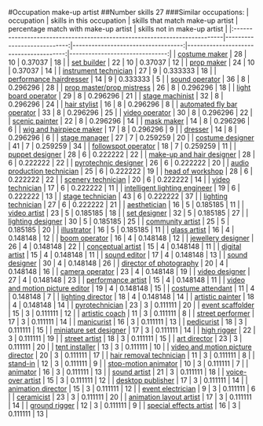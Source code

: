 #Occupation make-up artist
##Number skills 27
###Similar occupations:
| occupation                                                                |   skills in this occupation |   skills that match make-up artist |   percentage match with make-up artist |   skills not in make-up artist |
|:--------------------------------------------------------------------------|----------------------------:|-----------------------------------:|---------------------------------------:|-------------------------------:|
| [costume maker](costume_maker.md)                                         |                          28 |                                 10 |                               0.37037  |                             18 |
| [set builder](set_builder.md)                                             |                          22 |                                 10 |                               0.37037  |                             12 |
| [prop maker](prop_maker.md)                                               |                          24 |                                 10 |                               0.37037  |                             14 |
| [instrument technician](instrument_technician.md)                         |                          27 |                                  9 |                               0.333333 |                             18 |
| [performance hairdresser](performance_hairdresser.md)                     |                          14 |                                  9 |                               0.333333 |                              5 |
| [sound operator](sound_operator.md)                                       |                          36 |                                  8 |                               0.296296 |                             28 |
| [prop master/prop mistress](prop_master-prop_mistress.md)                 |                          26 |                                  8 |                               0.296296 |                             18 |
| [light board operator](light_board_operator.md)                           |                          29 |                                  8 |                               0.296296 |                             21 |
| [stage machinist](stage_machinist.md)                                     |                          32 |                                  8 |                               0.296296 |                             24 |
| [hair stylist](hair_stylist.md)                                           |                          16 |                                  8 |                               0.296296 |                              8 |
| [automated fly bar operator](automated_fly_bar_operator.md)               |                          33 |                                  8 |                               0.296296 |                             25 |
| [video operator](video_operator.md)                                       |                          30 |                                  8 |                               0.296296 |                             22 |
| [scenic painter](scenic_painter.md)                                       |                          22 |                                  8 |                               0.296296 |                             14 |
| [mask maker](mask_maker.md)                                               |                          14 |                                  8 |                               0.296296 |                              6 |
| [wig and hairpiece maker](wig_and_hairpiece_maker.md)                     |                          17 |                                  8 |                               0.296296 |                              9 |
| [dresser](dresser.md)                                                     |                          14 |                                  8 |                               0.296296 |                              6 |
| [stage manager](stage_manager.md)                                         |                          27 |                                  7 |                               0.259259 |                             20 |
| [costume designer](costume_designer.md)                                   |                          41 |                                  7 |                               0.259259 |                             34 |
| [followspot operator](followspot_operator.md)                             |                          18 |                                  7 |                               0.259259 |                             11 |
| [puppet designer](puppet_designer.md)                                     |                          28 |                                  6 |                               0.222222 |                             22 |
| [make-up and hair designer](make-up_and_hair_designer.md)                 |                          28 |                                  6 |                               0.222222 |                             22 |
| [pyrotechnic designer](pyrotechnic_designer.md)                           |                          26 |                                  6 |                               0.222222 |                             20 |
| [audio production technician](audio_production_technician.md)             |                          25 |                                  6 |                               0.222222 |                             19 |
| [head of workshop](head_of_workshop.md)                                   |                          28 |                                  6 |                               0.222222 |                             22 |
| [scenery technician](scenery_technician.md)                               |                          20 |                                  6 |                               0.222222 |                             14 |
| [video technician](video_technician.md)                                   |                          17 |                                  6 |                               0.222222 |                             11 |
| [intelligent lighting engineer](intelligent_lighting_engineer.md)         |                          19 |                                  6 |                               0.222222 |                             13 |
| [stage technician](stage_technician.md)                                   |                          43 |                                  6 |                               0.222222 |                             37 |
| [lighting technician](lighting_technician.md)                             |                          27 |                                  6 |                               0.222222 |                             21 |
| [aesthetician](aesthetician.md)                                           |                          16 |                                  5 |                               0.185185 |                             11 |
| [video artist](video_artist.md)                                           |                          23 |                                  5 |                               0.185185 |                             18 |
| [set designer](set_designer.md)                                           |                          32 |                                  5 |                               0.185185 |                             27 |
| [lighting designer](lighting_designer.md)                                 |                          30 |                                  5 |                               0.185185 |                             25 |
| [community artist](community_artist.md)                                   |                          25 |                                  5 |                               0.185185 |                             20 |
| [illustrator](illustrator.md)                                             |                          16 |                                  5 |                               0.185185 |                             11 |
| [glass artist](glass_artist.md)                                           |                          16 |                                  4 |                               0.148148 |                             12 |
| [boom operator](boom_operator.md)                                         |                          16 |                                  4 |                               0.148148 |                             12 |
| [jewellery designer](jewellery_designer.md)                               |                          26 |                                  4 |                               0.148148 |                             22 |
| [conceptual artist](conceptual_artist.md)                                 |                          15 |                                  4 |                               0.148148 |                             11 |
| [digital artist](digital_artist.md)                                       |                          15 |                                  4 |                               0.148148 |                             11 |
| [sound editor](sound_editor.md)                                           |                          17 |                                  4 |                               0.148148 |                             13 |
| [sound designer](sound_designer.md)                                       |                          30 |                                  4 |                               0.148148 |                             26 |
| [director of photography](director_of_photography.md)                     |                          20 |                                  4 |                               0.148148 |                             16 |
| [camera operator](camera_operator.md)                                     |                          23 |                                  4 |                               0.148148 |                             19 |
| [video designer](video_designer.md)                                       |                          27 |                                  4 |                               0.148148 |                             23 |
| [performance artist](performance_artist.md)                               |                          15 |                                  4 |                               0.148148 |                             11 |
| [video and motion picture editor](video_and_motion_picture_editor.md)     |                          19 |                                  4 |                               0.148148 |                             15 |
| [costume attendant](costume_attendant.md)                                 |                          11 |                                  4 |                               0.148148 |                              7 |
| [lighting director](lighting_director.md)                                 |                          18 |                                  4 |                               0.148148 |                             14 |
| [artistic painter](artistic_painter.md)                                   |                          18 |                                  4 |                               0.148148 |                             14 |
| [pyrotechnician](pyrotechnician.md)                                       |                          23 |                                  3 |                               0.111111 |                             20 |
| [event scaffolder](event_scaffolder.md)                                   |                          15 |                                  3 |                               0.111111 |                             12 |
| [artistic coach](artistic_coach.md)                                       |                          11 |                                  3 |                               0.111111 |                              8 |
| [street performer](street_performer.md)                                   |                          17 |                                  3 |                               0.111111 |                             14 |
| [manicurist](manicurist.md)                                               |                          16 |                                  3 |                               0.111111 |                             13 |
| [pedicurist](pedicurist.md)                                               |                          18 |                                  3 |                               0.111111 |                             15 |
| [miniature set designer](miniature_set_designer.md)                       |                          17 |                                  3 |                               0.111111 |                             14 |
| [high rigger](high_rigger.md)                                             |                          22 |                                  3 |                               0.111111 |                             19 |
| [street artist](street_artist.md)                                         |                          18 |                                  3 |                               0.111111 |                             15 |
| [art director](art_director.md)                                           |                          23 |                                  3 |                               0.111111 |                             20 |
| [tent installer](tent_installer.md)                                       |                          13 |                                  3 |                               0.111111 |                             10 |
| [video and motion picture director](video_and_motion_picture_director.md) |                          20 |                                  3 |                               0.111111 |                             17 |
| [hair removal technician](hair_removal_technician.md)                     |                          11 |                                  3 |                               0.111111 |                              8 |
| [stand-in](stand-in.md)                                                   |                          12 |                                  3 |                               0.111111 |                              9 |
| [stop-motion animator](stop-motion_animator.md)                           |                          10 |                                  3 |                               0.111111 |                              7 |
| [animator](animator.md)                                                   |                          16 |                                  3 |                               0.111111 |                             13 |
| [sound artist](sound_artist.md)                                           |                          21 |                                  3 |                               0.111111 |                             18 |
| [voice-over artist](voice-over_artist.md)                                 |                          15 |                                  3 |                               0.111111 |                             12 |
| [desktop publisher](desktop_publisher.md)                                 |                          17 |                                  3 |                               0.111111 |                             14 |
| [animation director](animation_director.md)                               |                          15 |                                  3 |                               0.111111 |                             12 |
| [event electrician](event_electrician.md)                                 |                           9 |                                  3 |                               0.111111 |                              6 |
| [ceramicist](ceramicist.md)                                               |                          23 |                                  3 |                               0.111111 |                             20 |
| [animation layout artist](animation_layout_artist.md)                     |                          17 |                                  3 |                               0.111111 |                             14 |
| [ground rigger](ground_rigger.md)                                         |                          12 |                                  3 |                               0.111111 |                              9 |
| [special effects artist](special_effects_artist.md)                       |                          16 |                                  3 |                               0.111111 |                             13 |
